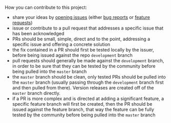 How you can contribute to this project:
* share your ideas by [opening issues](https://github.com/JohnRDOrazio/LiturgicalCalendar/issues) (either [bug reports](https://github.com/JohnRDOrazio/LiturgicalCalendar/issues/new?assignees=&labels=&template=bug_report.md&title=) or [feature requests](https://github.com/JohnRDOrazio/LiturgicalCalendar/issues/new?assignees=&labels=&template=feature_request.md&title=))
* issue or contribute to a pull request that addresses a specific issue that has been acknowledged
* PRs should be small, simple, direct and to the point, addressing a specific issue and offering a concrete solution
* the fix contained in a PR should first be tested locally by the issuer, before being issued against the repo `development` branch
* pull requests should generally be made against the `development` branch, in order to be sure that they can be tested by the community before being pulled into the `master` branch
* the `master` branch should be clean, only tested PRs should be pulled into the `master` branch (usually passing through the `development` branch first and then pulled from there). Version releases are created off of the `master` branch directly.
* if a PR is more complex and is directed at adding a significant feature, a specific feature branch will first be created, then the PR should be issued against the feature branch, that way the feature can be fully tested by the community before being pulled into the `master` branch
